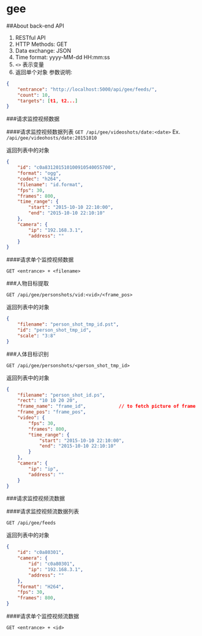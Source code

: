 gee
===

##About back-end API

1. RESTful API
2. HTTP Methods: GET
3. Data exchange: JSON
4. Time format: yyyy-MM-dd HH:mm:ss
5. `<>` 表示变量
5. 返回单个对象
参数说明:
```json
{
    "entrance": "http://localhost:5000/api/gee/feeds/",
    "count": 10,
    "targets": [t1, t2...]
}
```

###请求监控视频数据

####请求监控视频数据列表
`GET /api/gee/videoshots/date:<date>`
Ex. `/api/gee/videohosts/date:20151010`

返回列表中的对象
```json
{
    "id": "c0a831201510100910540055700",
    "format": "ogg",
    "codec": "h264",
    "filename": "id.format",
    "fps": 30,
    "frames": 800,
    "time_range": {
        "start": "2015-10-10 22:10:00",
        "end": "2015-10-10 22:10:10"
    },
    "camera": {
        "ip": "192.168.3.1",
        "address": ""
    }
}
```

####请求单个监控视频数据

`GET <entrance> + <filename>`

###人物目标提取

`GET /api/gee/personshots/vid:<vid>/<frame_pos>`

返回列表中的对象
```json
{
    "filename": "person_shot_tmp_id.pst",
    "id": "person_shot_tmp_id",
    "scale": "3:8"
}
```

###人体目标识别

`GET /api/gee/personshots/<person_shot_tmp_id>`

返回列表中的对象
```json
{
    "filename": "person_shot_id.ps",    
    "rect": "10 10 20 20",
    "frame_name": "frame_id",            // to fetch picture of frame 
    "frame_pos": "frame_pos",
    "video": {
        "fps": 30,
        "frames": 800,
        "time_range": {
            "start": "2015-10-10 22:10:00",
            "end": "2015-10-10 22:10:10"
        }
    },
    "camera": {
        "ip": "ip",
        "address": ""
    }
}
```

###请求监控视频流数据

####请求监控视频流数据列表

`GET /api/gee/feeds`

返回列表中的对象
```json
{
    "id": "c0a80301",
    "camera": {
        "id": "c0a80301",
        "ip": "192.168.3.1",
        "address": ""
    },
    "format": "H264",
    "fps": 30,
    "frames": 800,
}
```

####请求单个监控视频流数据

`GET <entrance> + <id>`

